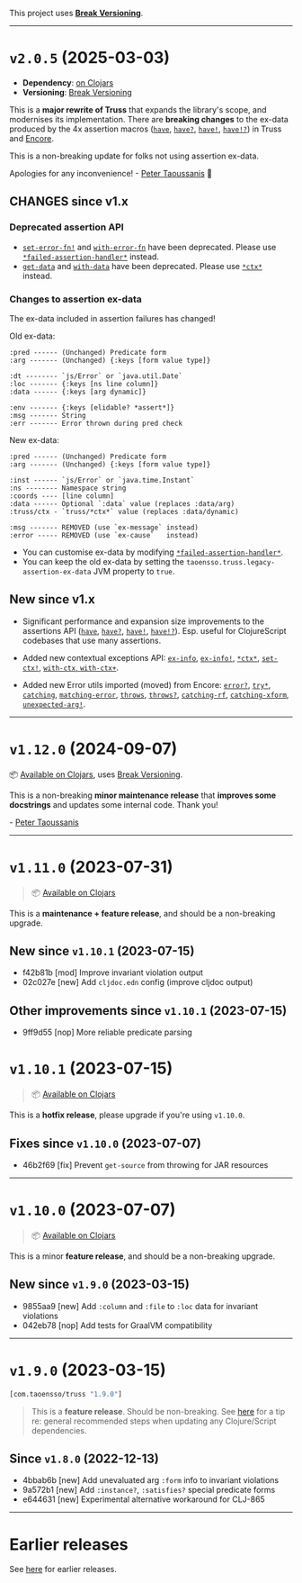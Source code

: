 This project uses [**Break Versioning**](https://www.taoensso.com/break-versioning).

---

# `v2.0.5` (2025-03-03)

- **Dependency**: [on Clojars](https://clojars.org/com.taoensso/truss/versions/2.0.5)
- **Versioning**: [Break Versioning](https://www.taoensso.com/break-versioning)

This is a **major rewrite of Truss** that expands the library's scope, and modernises its implementation. There are **breaking changes** to the ex-data produced by the 4x assertion macros ([`have`](https://cljdoc.org/d/com.taoensso/truss/CURRENT/api/taoensso.truss#have), [`have?`](https://cljdoc.org/d/com.taoensso/truss/CURRENT/api/taoensso.truss#have?), [`have!`](https://cljdoc.org/d/com.taoensso/truss/CURRENT/api/taoensso.truss#have!), [`have!?`](https://cljdoc.org/d/com.taoensso/truss/CURRENT/api/taoensso.truss#have!?)) in Truss and [Encore](https://www.taoensso.com/encore).

This is a non-breaking update for folks not using assertion ex-data.

Apologies for any inconvenience! - [Peter Taoussanis](https://www.taoensso.com) 🙏

## CHANGES since v1.x

### Deprecated assertion API

- [`set-error-fn!`](https://cljdoc.org/d/com.taoensso/truss/CURRENT/api/taoensso.truss#set-error-fn!) and [`with-error-fn`](https://cljdoc.org/d/com.taoensso/truss/CURRENT/api/taoensso.truss#with-error-fn) have been deprecated. Please use [`*failed-assertion-handler*`](https://cljdoc.org/d/com.taoensso/truss/CURRENT/api/taoensso.truss#*failed-assertion-handler*) instead.
- [`get-data`](https://cljdoc.org/d/com.taoensso/truss/CURRENT/api/taoensso.truss#get-data) and [`with-data`](https://cljdoc.org/d/com.taoensso/truss/CURRENT/api/taoensso.truss#with-data) have been deprecated. Please use [`*ctx*`](https://cljdoc.org/d/com.taoensso/truss/CURRENT/api/taoensso.truss#*ctx*) instead.

### Changes to assertion ex-data

The ex-data included in assertion failures has changed!

Old ex-data:
```
:pred ------ (Unchanged) Predicate form
:arg ------- (Unchanged) {:keys [form value type]}

:dt -------- `js/Error` or `java.util.Date`
:loc ------- {:keys [ns line column]}
:data ------ {:keys [arg dynamic]}

:env ------- {:keys [elidable? *assert*]}
:msg ------- String
:err ------- Error thrown during pred check
```

New ex-data:
```
:pred ------ (Unchanged) Predicate form
:arg ------- (Unchanged) {:keys [form value type]}

:inst ------ `js/Error` or `java.time.Instant`
:ns -------- Namespace string
:coords ---- [line column]
:data ------ Optional `:data` value (replaces :data/arg)
:truss/ctx - `truss/*ctx*` value (replaces :data/dynamic)

:msg ------- REMOVED (use `ex-message` instead)
:error ----- REMOVED (use `ex-cause`   instead)
```

- You can customise ex-data by modifying [`*failed-assertion-handler*`](https://cljdoc.org/d/com.taoensso/truss/CURRENT/api/taoensso.truss#*failed-assertion-handler*).
- You can keep the old ex-data by setting the `taoensso.truss.legacy-assertion-ex-data` JVM property to `true`.

## New since v1.x

- Significant performance and expansion size improvements to the assertions API ([`have`](https://cljdoc.org/d/com.taoensso/truss/CURRENT/api/taoensso.truss#have), [`have?`](https://cljdoc.org/d/com.taoensso/truss/CURRENT/api/taoensso.truss#have?), [`have!`](https://cljdoc.org/d/com.taoensso/truss/CURRENT/api/taoensso.truss#have!), [`have!?`](https://cljdoc.org/d/com.taoensso/truss/CURRENT/api/taoensso.truss#have!?)). Esp. useful for ClojureScript codebases that use many assertions.
  
- Added new contextual exceptions API: [`ex-info`](https://cljdoc.org/d/com.taoensso/truss/CURRENT/api/taoensso.truss#ex-info), [`ex-info!`](https://cljdoc.org/d/com.taoensso/truss/CURRENT/api/taoensso.truss#ex-info!), [`*ctx*`](https://cljdoc.org/d/com.taoensso/truss/CURRENT/api/taoensso.truss#*ctx*), [`set-ctx!`](https://cljdoc.org/d/com.taoensso/truss/CURRENT/api/taoensso.truss#set-ctx!), [`with-ctx`, `with-ctx+`](https://cljdoc.org/d/com.taoensso/truss/CURRENT/api/taoensso.truss#with-ctx+).
  
- Added new Error utils imported (moved) from Encore: [`error?`](https://cljdoc.org/d/com.taoensso/truss/CURRENT/api/taoensso.truss#error?), [`try*`](https://cljdoc.org/d/com.taoensso/truss/CURRENT/api/taoensso.truss#try*), [`catching`](https://cljdoc.org/d/com.taoensso/truss/CURRENT/api/taoensso.truss#catching), [`matching-error`](https://cljdoc.org/d/com.taoensso/truss/CURRENT/api/taoensso.truss#matching-error), [`throws`](https://cljdoc.org/d/com.taoensso/truss/CURRENT/api/taoensso.truss#throws), [`throws?`](https://cljdoc.org/d/com.taoensso/truss/CURRENT/api/taoensso.truss#throws?), [`catching-rf`](https://cljdoc.org/d/com.taoensso/truss/CURRENT/api/taoensso.truss#catching-rf), [`catching-xform`](https://cljdoc.org/d/com.taoensso/truss/CURRENT/api/taoensso.truss#catching-xform), [`unexpected-arg!`](https://cljdoc.org/d/com.taoensso/truss/CURRENT/api/taoensso.truss#unexpected-arg!).

---

# `v1.12.0` (2024-09-07)

📦 [Available on Clojars](https://clojars.org/com.taoensso/truss/versions/1.12.0), uses [Break Versioning](https://www.taoensso.com/break-versioning).

This is a non-breaking **minor maintenance release** that **improves some docstrings** and updates some internal code. Thank you!

\- [Peter Taoussanis](https://www.taoensso.com)


---

# `v1.11.0` (2023-07-31)

> 📦 [Available on Clojars](https://clojars.org/com.taoensso/truss/versions/1.11.0)

This is a **maintenance + feature release**, and should be a non-breaking upgrade.

## New since `v1.10.1` (2023-07-15)

* f42b81b [mod] Improve invariant violation output
* 02c027e [new] Add `cljdoc.edn` config (improve cljdoc output)

## Other improvements since `v1.10.1` (2023-07-15)

* 9ff9d55 [nop] More reliable predicate parsing


# `v1.10.1` (2023-07-15)

> 📦 [Available on Clojars](https://clojars.org/com.taoensso/truss/versions/1.10.1)

This is a **hotfix release**, please upgrade if you're using `v1.10.0`.

## Fixes since `v1.10.0` (2023-07-07)

* 46b2f69 [fix] Prevent `get-source` from throwing for JAR resources

---

# `v1.10.0` (2023-07-07)

> 📦 [Available on Clojars](https://clojars.org/com.taoensso/truss/versions/1.10.0)

This is a minor **feature release**, and should be a non-breaking upgrade.

## New since `v1.9.0` (2023-03-15)

* 9855aa9 [new] Add `:column` and `:file` to `:loc` data for invariant violations
* 042eb78 [nop] Add tests for GraalVM compatibility

---

# `v1.9.0` (2023-03-15)

```clojure
[com.taoensso/truss "1.9.0"]
```

> This is a **feature release**. Should be non-breaking.
> See [here](https://github.com/taoensso/encore#recommended-steps-after-any-significant-dependency-update) for a tip re: general recommended steps when updating any Clojure/Script dependencies.

## Since `v1.8.0` (2022-12-13)

- 4bbab6b [new] Add unevaluated arg `:form` info to invariant violations
- 9a572b1 [new] Add `:instance?`, `:satisfies?` special predicate forms
- e644631 [new] Experimental alternative workaround for CLJ-865

---

# Earlier releases

See [here](https://github.com/taoensso/TODO/releases) for earlier releases.
